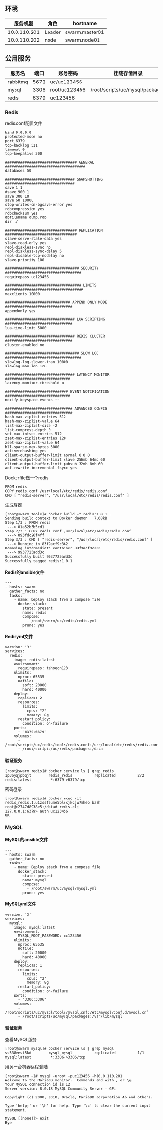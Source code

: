 ## 环境

| 服务机器     | 角色   | hostname       |
| ------------ | ------ | -------------- |
| 10.0.110.201 | Leader | swarm.master01 |
| 10.0.110.202 | node   | swarm.node01   |



## 公用服务

| 服务名   | 端口 | 账号密码      | 挂载存储目录                    | 挂载配置文件                           |
| -------- | ---- | ------------- | ------------------------------- | -------------------------------------- |
| rabbitmq | 5672 | uc/uc123456   |                                 |                                        |
| mysql    | 3306 | root/uc123456 | /root/scripts/uc/mysql/packages | /root/scripts/uc/mysql/tools/mysql.cnf |
| redis    | 6379 | uc123456      |                                 |                                        |

### Redis

redis.conf配置文件

```
bind 0.0.0.0
protected-mode no
port 6379
tcp-backlog 511
timeout 0
tcp-keepalive 300

################################# GENERAL #####################################
databases 50

################################ SNAPSHOTTING  ################################
save 1 1
#save 900 1
save 300 10
save 60 10000
stop-writes-on-bgsave-error yes
rdbcompression yes
rdbchecksum yes
dbfilename dump.rdb
dir ./

################################# REPLICATION #################################
slave-serve-stale-data yes
slave-read-only yes
repl-diskless-sync no
repl-diskless-sync-delay 5
repl-disable-tcp-nodelay no
slave-priority 100

################################## SECURITY ###################################
requirepass uc123456

################################### LIMITS ####################################
maxclients 10000

############################## APPEND ONLY MODE ###############################
appendonly yes

################################ LUA SCRIPTING  ###############################
lua-time-limit 5000

################################ REDIS CLUSTER  ###############################
cluster-enabled no

################################## SLOW LOG ###################################
slowlog-log-slower-than 10000
slowlog-max-len 128

################################ LATENCY MONITOR ##############################
latency-monitor-threshold 0

############################# EVENT NOTIFICATION ##############################
notify-keyspace-events ""

############################### ADVANCED CONFIG ###############################
hash-max-ziplist-entries 512
hash-max-ziplist-value 64
list-max-ziplist-size -2
list-compress-depth 0
set-max-intset-entries 512
zset-max-ziplist-entries 128
zset-max-ziplist-value 64
hll-sparse-max-bytes 3000
activerehashing yes
client-output-buffer-limit normal 0 0 0
client-output-buffer-limit slave 256mb 64mb 60
client-output-buffer-limit pubsub 32mb 8mb 60
aof-rewrite-incremental-fsync yes
```

Dockerfile做一个redis

```
FROM redis
COPY redis.conf /usr/local/etc/redis/redis.conf
CMD [ "redis-server", "/usr/local/etc/redis/redis.conf" ]
```

生成容器

```
[root@swarm tools]# docker build -t redis:1.0.1 .
Sending build context to Docker daemon   7.68kB
Step 1/3 : FROM redis
 ---> 01a52b3b5cd1
Step 2/3 : COPY redis.conf /usr/local/etc/redis/redis.conf
 ---> 093fdc26f4ff
Step 3/3 : CMD [ "redis-server", "/usr/local/etc/redis/redis.conf" ]
 ---> Running in 83f9acf9c362
Removing intermediate container 83f9acf9c362
 ---> 9937725add3c
Successfully built 9937725add3c
Successfully tagged redis:1.0.1
```

#### Redis的ansible文件

```
---
- hosts: swarm
  gather_facts: no
  tasks:
    - name: Deploy stack from a compose file
      docker_stack:
        state: present
        name: redis
        compose:
          - /root/swarm/uc/redis/redis.yml
        prune: yes
```

#### Redisyml文件

```
version: '3'
services:
  redis:
    image: redis:latest
    environment:
      requirepass: tahoecn123
    ulimits:
      nproc: 65535
      nofile:
        soft: 20000
        hard: 40000
    deploy:
      replicas: 2
      resources:
        limits:
          cpus: "2"
          memory: 8g
      restart_policy:
        condition: on-failure
    ports:
      - "6379:6379"
    volumes:
      - /root/scripts/uc/redis/tools/redis.conf:/usr/local/etc/redis/redis.conf
      - /root/scripts/uc/redis/packages:/data

```

#### 验证服务

```
[root@swarm redis]# docker service ls | grep redis
1p3oyqjpbqjt        redis_redis          replicated          2/2                 redis:latest         *:6379->6379/tcp
```

密码登录

```
[root@swarm redis]# docker exec -it redis_redis.1.u1zssfsume5blsxjkcjw7mheo bash
root@c2747d8938e5:/data# redis-cli 
127.0.0.1:6379> auth uc123456
OK
```



### MySQL

#### MySQL的ansible文件

```
---
- hosts: swarm
  gather_facts: no
  tasks:
    - name: Deploy stack from a compose file
      docker_stack:
        state: present
        name: mysql
        compose:
          - /root/swarm/uc/mysql/mysql.yml
        prune: yes
```

#### MySQLyml文件

```
version: '3'
services:
  mysql:
    image: mysql:latest
    environment:
      MYSQL_ROOT_PASSWORD: uc123456
    ulimits:
      nproc: 65535
      nofile:
        soft: 20000
        hard: 40000
    deploy:
      replicas: 1
      resources:
        limits:
          cpus: "2"
          memory: 8g
      restart_policy:
        condition: on-failure
    ports:
      - "3306:3306"
    volumes:
      - /root/scripts/uc/mysql/tools/mysql.cnf:/etc/mysql/conf.d/mysql.cnf
      - /root/scripts/uc/mysql/packages:/var/lib/mysql
```

#### 验证服务

查看MySQL服务

```
[root@swarm mysql]# docker service ls | grep mysql
ss538eest5kd        mysql_mysql          replicated          1/1                 mysql:latest         *:3306->3306/tcp
```

用另一台机器远程登陆

```
[root@swarm ~]# mysql -uroot -puc123456 -h10.0.110.201
Welcome to the MariaDB monitor.  Commands end with ; or \g.
Your MySQL connection id is 12
Server version: 8.0.18 MySQL Community Server - GPL

Copyright (c) 2000, 2018, Oracle, MariaDB Corporation Ab and others.

Type 'help;' or '\h' for help. Type '\c' to clear the current input statement.

MySQL [(none)]> exit
Bye
```

